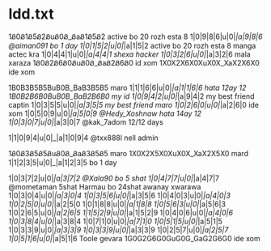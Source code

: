 # Idd.txt
1Ᏸ0Ᏸ1Ᏸ5Ᏸ2ᏰuᏰ0Ᏸ_ᏰaᏰ1Ᏸ5Ᏸ2   active bo 20 rozh esta 8 
1|0|9|8|6|u|0|_|a|9|8|6     @aiman091 bo 1 day
1|0|1|5|2|u|0|_|a|1|5|2  active bo 20 rozh esta 8 manga actec kra
1|0|4|4|1|u|0|_|a|4|4|1   shexa hacker
1|0|3|2|6|u|0|_|a|3|2|6   mala xaraza
1Ᏸ0Ᏸ2Ᏸ6Ᏸ0ᏰuᏰ0Ᏸ_ᏰaᏰ2Ᏸ6Ᏸ0   id xom
1X0X2X6X0XuX0X_XaX2X6X0     ide xom

1B0B3B5B5BuB0B_BaB3B5B5  maro
1|1|1|6|6|u|0|_|a|1|1|6|6   hata 12ay 12
1B0B2B6B0BuB0B_BaB2B6B0    my id 
1|0|9|4|2|u|0|_|a|9|4|2   my best friend captin
1|0|3|5|5|u|0|_|a|3|5|5  my best friend maro
1|0|2|6|0|u|0|_|a|2|6|0   ide xom
1|0|5|0|9|u|0|_|a|5|0|9     @Hedy_Xoshnaw hata 14ay 12
1|0|3|0|7|u|0|_|a|3|0|7    @kak_7adom 12/12 days

1|1|0|9|4|u|0|_|a|1|0|9|4   @txx888l nell admin

1Ᏸ0Ᏸ3Ᏸ5Ᏸ5ᏰuᏰ0Ᏸ_ᏰaᏰ3Ᏸ5Ᏸ5  maro
1X0X2X5X0XuX0X_XaX2X5X0   mard 
1|1|2|3|5|u|0|_|a|1|2|3|5   bo 1 day


1|0|3|7|2|u|0|_|a|3|7|2      @Xala90 bo 5 shat
1|0|4|7|7|u|0|_|a|4|7|7       @mometaman 5shat
Harmau bo 24shat awanay xwarawa
1|0|3|0|4|u|0|_|a|3|0|4
1|0|3|5|6|u|0|_|a|3|5|6
1|0|4|0|3|u|0|_|a|4|0|3
1|0|2|5|0|u|0|_|a|2|5|0
1|0|1|8|8|u|0|_|a|1|8|8
1|0|5|6|3|u|0|_|a|5|6|3
1|0|2|6|5|u|0|_|a|2|6|5
1|1|5|2|9|u|0|_|a|1|5|2|9
1|0|4|0|6|u|0|_|a|4|0|6
1|0|3|8|4|u|0|_|a|3|8|4
1|0|7|1|0|u|0|_|a|7|1|0
1|0|5|1|5|u|0|_|a|5|1|5
1|0|3|3|9|u|0|_|a|3|3|9
1|0|3|3|9|u|0|_|a|3|3|9
1|0|2|5|7|u|0|_|a|2|5|7
1|0|5|1|6|u|0|_|a|5|1|6
Toole gevara
1G0G2G6G0GuG0G_GaG2G6G0  ide xom
